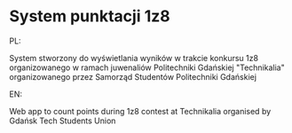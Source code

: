 # System punktacji 1z8
PL:
  
  System stworzony do wyświetlania wyników w trakcie konkursu 1z8 organizowanego w ramach juwenaliów Politechniki Gdańskiej "Technikalia" organizowanego przez Samorząd Studentów Politechniki Gdańskiej

EN:
  
  Web app to count points during 1z8 contest at Technikalia organised by Gdańsk Tech Students Union
